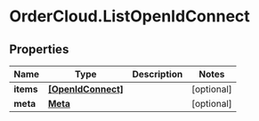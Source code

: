 # OrderCloud.ListOpenIdConnect

## Properties
Name | Type | Description | Notes
------------ | ------------- | ------------- | -------------
**items** | [**[OpenIdConnect]**](OpenIdConnect.md) |  | [optional] 
**meta** | [**Meta**](Meta.md) |  | [optional] 


